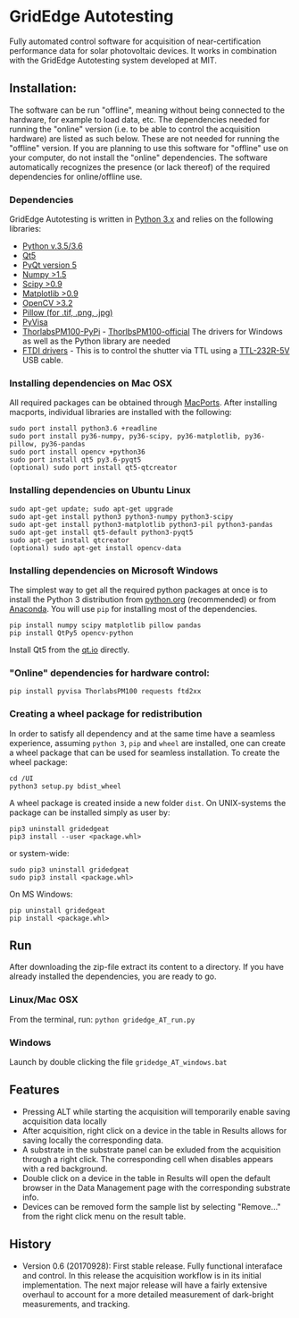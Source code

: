# GridEdge Autotesting
Fully automated control software for acquisition of near-certification performance data for solar photovoltaic devices. It works in combination with the GridEdge Autotesting system developed at MIT. 

## Installation:
The software can be run "offline", meaning without being connected to the hardware, for example to load data, etc. The dependencies needed for running the "online" version (i.e. to be able to control the acquisition hardware) are listed as such below. These are not needed for running the "offline" version. If you are planning to use this software for "offline" use on your computer, do not install the "online" dependencies. The software automatically recognizes the presence (or lack thereof) of the required dependencies for online/offline use.

### Dependencies
GridEdge Autotesting is written in [Python 3.x](<http://www.python.org/>) and relies on the following libraries:
- [Python v.3.5/3.6](<http://www.python.org/>)
- [Qt5](<http://qt.io>)
- [PyQt version 5](<http://www.riverbankcomputing.co.uk/>)
- [Numpy >1.5](http://www.numpy.org/)
- [Scipy >0.9](<http://www.scipy.org/>)
- [Matplotlib >0.9](<http://matplotlib.org/>) 
- [OpenCV >3.2](<http://opencv.org/>)
- [Pillow (for .tif, .png, .jpg)](https://python-pillow.github.io/>)
- [PyVisa](<https://pyvisa.readthedocs.io/en/stable/index.html>)
- [ThorlabsPM100-PyPi](<https://pypi.python.org/pypi/ThorlabsPM100>) - [ThorlbsPM100-official](<https://www.thorlabs.com/software_pages/viewsoftwarepage.cfm?code=PM100x>) The drivers for Windows as well as the Python library are needed
- [FTDI drivers](<http://www.ftdichip.com/Drivers/D2XX.htm>) - This is to control the shutter via TTL using a [TTL-232R-5V](<http://www.ftdichip.com/Support/Documents/DataSheets/Cables/DS_TTL-232R_CABLES.pdf>) USB cable.

### Installing dependencies on Mac OSX
All required packages can be obtained through [MacPorts](<http://www.macports.org/>). After installing macports, individual libraries are installed with the following:

    sudo port install python3.6 +readline
    sudo port install py36-numpy, py36-scipy, py36-matplotlib, py36-pillow, py36-pandas
    sudo port install opencv +python36
    sudo port install qt5 py3.6-pyqt5
    (optional) sudo port install qt5-qtcreator
        
### Installing dependencies on Ubuntu Linux
    sudo apt-get update; sudo apt-get upgrade
    sudo apt-get install python3 python3-numpy python3-scipy
    sudo apt-get install python3-matplotlib python3-pil python3-pandas
    sudo apt-get install qt5-default python3-pyqt5
    sudo apt-get install qtcreator
    (optional) sudo apt-get install opencv-data
    
### Installing dependencies on Microsoft Windows
The simplest way to get all the required python packages at once is to install the Python 3 distribution from [python.org](<http://www.python.org/>) (recommended) or from [Anaconda](<https://www.continuum.io/downloads/>). You will use ```pip``` for installing most of the dependencies.

    pip install numpy scipy matplotlib pillow pandas
    pip install QtPy5 opencv-python

Install Qt5 from the [qt.io](https://www.qt.io/download/) directly.

### "Online" dependencies for hardware control:
    pip install pyvisa ThorlabsPM100 requests ftd2xx
    
### Creating a wheel package for redistribution
In order to satisfy all dependency and at the same time have a seamless experience, assuming ```python 3```, ```pip``` and ```wheel``` are installed, one can create a wheel package that can be used for seamless installation. To create the wheel package:

    cd /UI
    python3 setup.py bdist_wheel
    
A wheel package is created inside a new folder ```dist```. On UNIX-systems the package can be installed simply as user by:

    pip3 uninstall gridedgeat
    pip3 install --user <package.whl>
    
or system-wide:

    sudo pip3 uninstall gridedgeat
    sudo pip3 install <package.whl>
    
On MS Windows:

    pip uninstall gridedgeat
    pip install <package.whl>

## Run
After downloading the zip-file extract its content to a directory. If you have already installed the dependencies, you are ready to go.

### Linux/Mac OSX
From the terminal, run: ```python gridedge_AT_run.py```
    
### Windows
Launch by double clicking the file ```gridedge_AT_windows.bat```

## Features
- Pressing ALT while starting the acquisition will temporarily enable saving acquisition data locally
- After acquisition, right click on a device in the table in Results allows for saving locally the corresponding data.
- A substrate in the substrate panel can be exluded from the acquisition through a right click. The corresponding cell when disables appears with a red background.
- Double click on a device in the table in Results will open the default browser in the Data Management page with the corresponding substrate info.
- Devices can be removed form the sample list by selecting "Remove..." from the right click menu on the result table.

## History
- Version 0.6 (20170928): First stable release. Fully functional interaface and control. In this release the acquisition workflow is in its initial implementation. The next major release will have a fairly extensive overhaul to account for a more detailed measurement of dark-bright measurements, and tracking.

